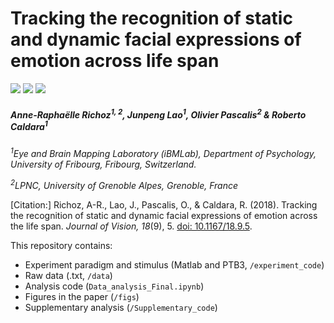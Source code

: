 # Tracking the recognition of static and dynamic facial expressions of emotion across life span
![](https://img.shields.io/badge/Materials-Public-green.svg) ![](https://img.shields.io/badge/Data-Public-green.svg) ![](https://img.shields.io/badge/Analysis-Public-green.svg) 

##### Anne-Raphaëlle Richoz<sup>1, 2</sup>, Junpeng Lao<sup>1</sup>, Olivier Pascalis<sup>2</sup> & Roberto Caldara<sup>1</sup>

_<sup>1</sup>Eye and Brain Mapping Laboratory (iBMLab), Department of Psychology, University of Fribourg, Fribourg, Switzerland._

_<sup>2</sup>LPNC, University of Grenoble Alpes, Grenoble, France_

[Citation:] Richoz, A-R., Lao, J., Pascalis, O., & Caldara, R. (2018). Tracking the recognition of static and dynamic facial expressions of emotion across the life span. _Journal of Vision, 18_(9), 5. [doi: 10.1167/18.9.5](https://jov.arvojournals.org/article.aspx?articleid=2702076).

This repository contains:
* Experiment paradigm and stimulus (Matlab and PTB3, `/experiment_code`)
* Raw data (.txt, `/data`)
* Analysis code (`Data_analysis_Final.ipynb`)
* Figures in the paper (`/figs`)
* Supplementary analysis (`/Supplementary_code`)
